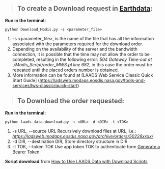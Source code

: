 >## To create a Download request in [Earthdata](https://ladsweb.modaps.eosdis.nasa.gov):
**Run in the terminal:**

    python Download_Modis.py -s <parameter_file>
1. -s <parameter_file>, is the name of the file that has all the information associated with the parameters required for the download order.
2. Depending on the availability of the server and the bandwidth connection, it is possible that the time may not allow the order to be completed, resulting in the following error: *504 Gateway Time-out at ./Modis_Script/order_MWS.pl line 682*, in this case the order must be repeated until the placed orders number is obtained.
3. More information can be found at [LAADS Web Service Classic Quick Start Guide] (https://ladsweb.modaps.eosdis.nasa.gov/tools-and-services/lws-classic/quick-start)

>## To Download the order requested:
**Run in the terminal:**

    python laads-data-download.py -s <URL> -d <DIR> -t <TOK>
1. -s URL, --source URL  Recursively download files at URL, i.e.: *https://ladsweb.modaps.eosdis.nasa.gov/archive/orders/50226xxxx/*
2. -d DIR, --destination DIR, Store directory structure in DIR
3. -t TOK, --token TOK   Use app token TOK to authenticate form [Generate a Bearer Token](https://urs.earthdata.nasa.gov/users/)

**Script download** from [How to Use LAADS Data with Download Scripts](https://ladsweb.modaps.eosdis.nasa.gov/tools-and-services/data-download-scripts/#python)
